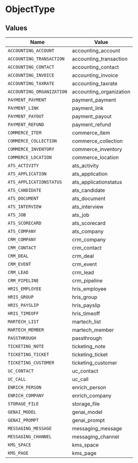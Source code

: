 # ObjectType


## Values

| Name                      | Value                     |
| ------------------------- | ------------------------- |
| `ACCOUNTING_ACCOUNT`      | accounting_account        |
| `ACCOUNTING_TRANSACTION`  | accounting_transaction    |
| `ACCOUNTING_CONTACT`      | accounting_contact        |
| `ACCOUNTING_INVOICE`      | accounting_invoice        |
| `ACCOUNTING_TAXRATE`      | accounting_taxrate        |
| `ACCOUNTING_ORGANIZATION` | accounting_organization   |
| `PAYMENT_PAYMENT`         | payment_payment           |
| `PAYMENT_LINK`            | payment_link              |
| `PAYMENT_PAYOUT`          | payment_payout            |
| `PAYMENT_REFUND`          | payment_refund            |
| `COMMERCE_ITEM`           | commerce_item             |
| `COMMERCE_COLLECTION`     | commerce_collection       |
| `COMMERCE_INVENTORY`      | commerce_inventory        |
| `COMMERCE_LOCATION`       | commerce_location         |
| `ATS_ACTIVITY`            | ats_activity              |
| `ATS_APPLICATION`         | ats_application           |
| `ATS_APPLICATIONSTATUS`   | ats_applicationstatus     |
| `ATS_CANDIDATE`           | ats_candidate             |
| `ATS_DOCUMENT`            | ats_document              |
| `ATS_INTERVIEW`           | ats_interview             |
| `ATS_JOB`                 | ats_job                   |
| `ATS_SCORECARD`           | ats_scorecard             |
| `ATS_COMPANY`             | ats_company               |
| `CRM_COMPANY`             | crm_company               |
| `CRM_CONTACT`             | crm_contact               |
| `CRM_DEAL`                | crm_deal                  |
| `CRM_EVENT`               | crm_event                 |
| `CRM_LEAD`                | crm_lead                  |
| `CRM_PIPELINE`            | crm_pipeline              |
| `HRIS_EMPLOYEE`           | hris_employee             |
| `HRIS_GROUP`              | hris_group                |
| `HRIS_PAYSLIP`            | hris_payslip              |
| `HRIS_TIMEOFF`            | hris_timeoff              |
| `MARTECH_LIST`            | martech_list              |
| `MARTECH_MEMBER`          | martech_member            |
| `PASSTHROUGH`             | passthrough               |
| `TICKETING_NOTE`          | ticketing_note            |
| `TICKETING_TICKET`        | ticketing_ticket          |
| `TICKETING_CUSTOMER`      | ticketing_customer        |
| `UC_CONTACT`              | uc_contact                |
| `UC_CALL`                 | uc_call                   |
| `ENRICH_PERSON`           | enrich_person             |
| `ENRICH_COMPANY`          | enrich_company            |
| `STORAGE_FILE`            | storage_file              |
| `GENAI_MODEL`             | genai_model               |
| `GENAI_PROMPT`            | genai_prompt              |
| `MESSAGING_MESSAGE`       | messaging_message         |
| `MESSAGING_CHANNEL`       | messaging_channel         |
| `KMS_SPACE`               | kms_space                 |
| `KMS_PAGE`                | kms_page                  |